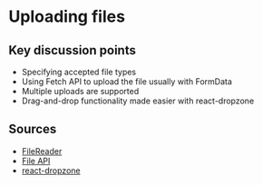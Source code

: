 # Uploading files

## Key discussion points

- Specifying accepted file types
- Using Fetch API to upload the file usually with FormData
- Multiple uploads are supported
- Drag-and-drop functionality made easier with react-dropzone

## Sources

- [FileReader](https://developer.mozilla.org/en-US/docs/Web/API/FileReader)
- [File API](https://developer.mozilla.org/en-US/docs/Web/API/File_API/Using_files_from_web_applications)
- [react-dropzone](https://react-dropzone.js.org/)

